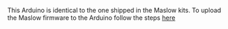 This Arduino is identical to the one shipped in the Maslow kits. To upload the Maslow firmware to the Arduino follow the steps [here](http://maslowcommunitygarden.org/Electronics.html?instructions=true)
